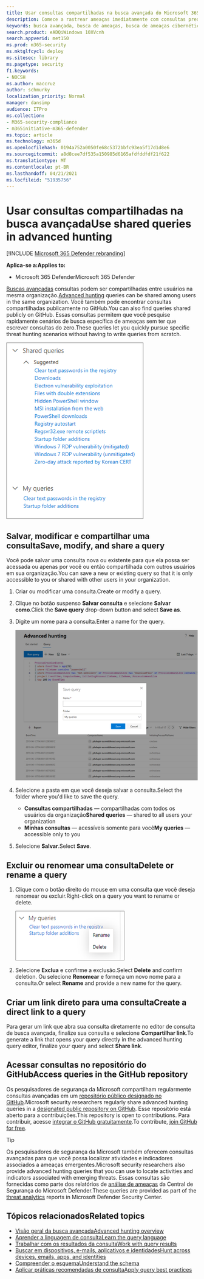 ```yaml
---
title: Usar consultas compartilhadas na busca avançada do Microsoft 365 Defender
description: Comece a rastrear ameaças imediatamente com consultas predefinidas e compartilhadas. Compartilhe suas consultas com o público em geral ou com a sua organização.
keywords: busca avançada, busca de ameaças, busca de ameaças cibernéticas, Microsoft 365 Defender, microsoft 365, m365, pesquisa, consulta, telemetria, detecções personalizadas, esquema, kusto, repo github, minhas consultas, consultas compartilhadas
search.product: eADQiWindows 10XVcnh
search.appverid: met150
ms.prod: m365-security
ms.mktglfcycl: deploy
ms.sitesec: library
ms.pagetype: security
f1.keywords:
- NOCSH
ms.author: maccruz
author: schmurky
localization_priority: Normal
manager: dansimp
audience: ITPro
ms.collection:
- M365-security-compliance
- m365initiative-m365-defender
ms.topic: article
ms.technology: m365d
ms.openlocfilehash: 0194a752a0050fe68c5372bbfc93ea5f17d1d8e6
ms.sourcegitcommit: a8d8cee7df535a150985d6165afdfddfdf21f622
ms.translationtype: MT
ms.contentlocale: pt-BR
ms.lasthandoff: 04/21/2021
ms.locfileid: "51935756"
---
```

# <a name="use-shared-queries-in-advanced-hunting"></a><span data-ttu-id="21324-105">Usar consultas compartilhadas na busca avançada</span><span class="sxs-lookup"><span data-stu-id="21324-105">Use shared queries in advanced hunting</span></span>

[!INCLUDE [Microsoft 365 Defender rebranding](../includes/microsoft-defender.md)]


<span data-ttu-id="21324-106">**Aplica-se a:**</span><span class="sxs-lookup"><span data-stu-id="21324-106">**Applies to:**</span></span>
- <span data-ttu-id="21324-107">Microsoft 365 Defender</span><span class="sxs-lookup"><span data-stu-id="21324-107">Microsoft 365 Defender</span></span>



<span data-ttu-id="21324-108">[Buscas avançadas](advanced-hunting-overview.md) consultas podem ser compartilhadas entre usuários na mesma organização.</span><span class="sxs-lookup"><span data-stu-id="21324-108">[Advanced hunting](advanced-hunting-overview.md) queries can be shared among users in the same organization.</span></span> <span data-ttu-id="21324-109">Você também pode encontrar consultas compartilhadas publicamente no GitHub.</span><span class="sxs-lookup"><span data-stu-id="21324-109">You can also find queries shared publicly on GitHub.</span></span> <span data-ttu-id="21324-110">Essas consultas permitem que você pesquise rapidamente cenários de busca específica de ameaças sem ter que escrever consultas do zero.</span><span class="sxs-lookup"><span data-stu-id="21324-110">These queries let you quickly pursue specific threat hunting scenarios without having to write queries from scratch.</span></span>

![Imagem de consultas compartilhadas](../../media/advanced-hunting-shared-queries.png)

## <a name="save-modify-and-share-a-query"></a><span data-ttu-id="21324-112">Salvar, modificar e compartilhar uma consulta</span><span class="sxs-lookup"><span data-stu-id="21324-112">Save, modify, and share a query</span></span>
<span data-ttu-id="21324-113">Você pode salvar uma consulta nova ou existente para que ela possa ser acessada ou apenas por você ou então compartilhada com outros usuários em sua organização.</span><span class="sxs-lookup"><span data-stu-id="21324-113">You can save a new or existing query so that it is only accessible to you or shared with other users in your organization.</span></span> 

1. <span data-ttu-id="21324-114">Criar ou modificar uma consulta.</span><span class="sxs-lookup"><span data-stu-id="21324-114">Create or modify a query.</span></span> 

2. <span data-ttu-id="21324-115">Clique no botão suspenso **Salvar consulta** e selecione **Salvar como**.</span><span class="sxs-lookup"><span data-stu-id="21324-115">Click the **Save query** drop-down button and select **Save as**.</span></span>
    
3. <span data-ttu-id="21324-116">Digite um nome para a consulta.</span><span class="sxs-lookup"><span data-stu-id="21324-116">Enter a name for the query.</span></span> 

   ![Imagem de salvamento de uma consulta](../../media/advanced-hunting-save-query.png)

4. <span data-ttu-id="21324-118">Selecione a pasta em que você deseja salvar a consulta.</span><span class="sxs-lookup"><span data-stu-id="21324-118">Select the folder where you'd like to save the query.</span></span>
    - <span data-ttu-id="21324-119">**Consultas compartilhadas** — compartilhadas com todos os usuários da organização</span><span class="sxs-lookup"><span data-stu-id="21324-119">**Shared queries** — shared to all users your organization</span></span>
    - <span data-ttu-id="21324-120">**Minhas consultas** — acessíveis somente para você</span><span class="sxs-lookup"><span data-stu-id="21324-120">**My queries** — accessible only to you</span></span>
    
5. <span data-ttu-id="21324-121">Selecione **Salvar**.</span><span class="sxs-lookup"><span data-stu-id="21324-121">Select **Save**.</span></span> 

## <a name="delete-or-rename-a-query"></a><span data-ttu-id="21324-122">Excluir ou renomear uma consulta</span><span class="sxs-lookup"><span data-stu-id="21324-122">Delete or rename a query</span></span>
1. <span data-ttu-id="21324-123">Clique com o botão direito do mouse em uma consulta que você deseja renomear ou excluir.</span><span class="sxs-lookup"><span data-stu-id="21324-123">Right-click on a query you want to rename or delete.</span></span>

    ![Imagem da exclusão de consulta](../../media/advanced_hunting_delete_rename.png)

2. <span data-ttu-id="21324-125">Selecione **Exclua** e confirme a exclusão.</span><span class="sxs-lookup"><span data-stu-id="21324-125">Select **Delete** and confirm deletion.</span></span> <span data-ttu-id="21324-126">Ou selecione **Renomear** e forneça um novo nome para a consulta.</span><span class="sxs-lookup"><span data-stu-id="21324-126">Or select **Rename** and provide a new name for the query.</span></span>

## <a name="create-a-direct-link-to-a-query"></a><span data-ttu-id="21324-127">Criar um link direto para uma consulta</span><span class="sxs-lookup"><span data-stu-id="21324-127">Create a direct link to a query</span></span>
<span data-ttu-id="21324-128">Para gerar um link que abra sua consulta diretamente no editor de consulta de busca avançada, finalize sua consulta e selecione **Compartilhar link**.</span><span class="sxs-lookup"><span data-stu-id="21324-128">To generate a link that opens your query directly in the advanced hunting query editor, finalize your query and select **Share link**.</span></span>

## <a name="access-queries-in-the-github-repository"></a><span data-ttu-id="21324-129">Acessar consultas no repositório do GitHub</span><span class="sxs-lookup"><span data-stu-id="21324-129">Access queries in the GitHub repository</span></span>  
<span data-ttu-id="21324-130">Os pesquisadores de segurança da Microsoft compartilham regularmente consultas avançadas em um [repositório público designado no GitHub](https://aka.ms/hunting-queries).</span><span class="sxs-lookup"><span data-stu-id="21324-130">Microsoft security researchers regularly share advanced hunting queries in a [designated public repository on GitHub](https://aka.ms/hunting-queries).</span></span> <span data-ttu-id="21324-131">Esse repositório está aberto para a contribuições.</span><span class="sxs-lookup"><span data-stu-id="21324-131">This repository is open to contributions.</span></span> <span data-ttu-id="21324-132">Para contribuir, acesse [integrar o GitHub gratuitamente](https://github.com/).</span><span class="sxs-lookup"><span data-stu-id="21324-132">To contribute, [join GitHub for free](https://github.com/).</span></span>

>[!tip]
><span data-ttu-id="21324-133">Os pesquisadores de segurança da Microsoft também oferecem consultas avançadas para que você possa localizar atividades e indicadores associados a ameaças emergentes.</span><span class="sxs-lookup"><span data-stu-id="21324-133">Microsoft security researchers also provide advanced hunting queries that you can use to locate activities and indicators associated with emerging threats.</span></span> <span data-ttu-id="21324-134">Essas consultas são fornecidas como parte dos relatórios de [análise de ameaças](/windows/security/threat-protection/microsoft-defender-atp/threat-analytics) da Central de Segurança do Microsoft Defender.</span><span class="sxs-lookup"><span data-stu-id="21324-134">These queries are provided as part of the [threat analytics](/windows/security/threat-protection/microsoft-defender-atp/threat-analytics) reports in Microsoft Defender Security Center.</span></span>

## <a name="related-topics"></a><span data-ttu-id="21324-135">Tópicos relacionados</span><span class="sxs-lookup"><span data-stu-id="21324-135">Related topics</span></span>
- [<span data-ttu-id="21324-136">Visão geral da busca avançada</span><span class="sxs-lookup"><span data-stu-id="21324-136">Advanced hunting overview</span></span>](advanced-hunting-overview.md)
- [<span data-ttu-id="21324-137">Aprender a linguagem de consulta</span><span class="sxs-lookup"><span data-stu-id="21324-137">Learn the query language</span></span>](advanced-hunting-query-language.md)
- [<span data-ttu-id="21324-138">Trabalhar com os resultados da consulta</span><span class="sxs-lookup"><span data-stu-id="21324-138">Work with query results</span></span>](advanced-hunting-query-results.md)
- [<span data-ttu-id="21324-139">Buscar em dispositivos, e-mails, aplicativos e identidades</span><span class="sxs-lookup"><span data-stu-id="21324-139">Hunt across devices, emails, apps, and identities</span></span>](advanced-hunting-query-emails-devices.md)
- [<span data-ttu-id="21324-140">Compreender o esquema</span><span class="sxs-lookup"><span data-stu-id="21324-140">Understand the schema</span></span>](advanced-hunting-schema-tables.md)
- [<span data-ttu-id="21324-141">Aplicar práticas recomendadas de consulta</span><span class="sxs-lookup"><span data-stu-id="21324-141">Apply query best practices</span></span>](advanced-hunting-best-practices.md)